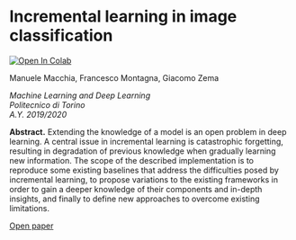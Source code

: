 # Incremental learning in image classification

[![Open In Colab](https://colab.research.google.com/assets/colab-badge.svg)](https://colab.research.google.com/github/manuelemacchia/incremental-learning-image-classification/blob/master)

Manuele Macchia, Francesco Montagna, Giacomo Zema

*Machine Learning and Deep Learning<br>
Politecnico di Torino<br>
A.Y. 2019/2020*

**Abstract.** Extending the knowledge of a model is an open problem in deep learning. A central issue in incremental learning is catastrophic forgetting, resulting in degradation of previous knowledge when gradually learning new information.
The scope of the described implementation is to reproduce some existing baselines that address the difficulties posed by incremental learning, to propose variations to the existing frameworks in order to gain a deeper knowledge of their components and in-depth insights, and finally to define new approaches to overcome existing limitations.

[Open paper](https://github.com/manuelemacchia/incremental-learning-image-classification/blob/master/report/report.pdf)
